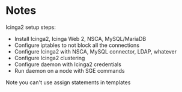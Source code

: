 # Notes

Icinga2 setup steps:

 * Install Icinga2, Icinga Web 2, NSCA, MySQL/MariaDB
 * Configure iptables to not block all the connections
 * Configure Icinga2 with NSCA, MySQL connector, LDAP, whatever
 * Configure Icinga2 clustering
 * Configure daemon with Icinga2 credentials
 * Run daemon on a node with SGE commands


Note you can't use assign statements in templates
